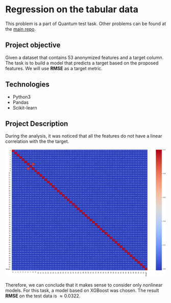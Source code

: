 # Regression on the tabular data
This problem is a part of Quantum test task. Other problems can be found at the [main repo](https://github.com/nktntp/quantum-test-task).

## Project objective
Given a dataset that contains $53$ anonymized features and a target column. The task is to build a model that predicts a target based on the proposed features. We will use __RMSE__ as a target metric.

## Technologies
- Python3
- Pandas
- Scikit-learn 

## Project Description

During the analysis, it was noticed that all the features do not have a linear correlation with the the target. 

![correlation matrix](https://github.com/nktntp/quantum-test-task/blob/master/task3/img/correlation-matrix.png)

Therefore, we can conclude that it makes sense to consider only nonlinear models. For this task, a model based on XGBoost was chosen.
The result __RMSE__ on the test data is $\approx 0.0322$.

